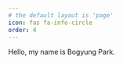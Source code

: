 ```yaml
---
# the default layout is 'page'
icon: fas fa-info-circle
order: 4
---
```


Hello, my name is Bogyung Park.

